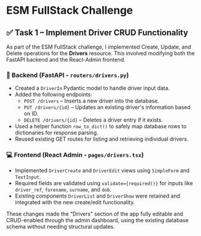 # ESM FullStack Challenge
## ✅ Task 1 – Implement Driver CRUD Functionality

As part of the ESM FullStack challenge, I implemented Create, Update, and Delete operations for the **Drivers** resource. This involved modifying both the FastAPI backend and the React-Admin frontend.

### 🔧 Backend (FastAPI - `routers/drivers.py`)

- Created a `DriverIn` Pydantic model to handle driver input data.
- Added the following endpoints:
  - `POST /drivers` – Inserts a new driver into the database.
  - `PUT /drivers/{id}` – Updates an existing driver's information based on ID.
  - `DELETE /drivers/{id}` – Deletes a driver entry if it exists.
- Used a helper function `row_to_dict()` to safely map database rows to dictionaries for response parsing.
- Reused existing GET routes for listing and retrieving individual drivers.

### 💻 Frontend (React Admin - `pages/drivers.tsx`)

- Implemented `DriverCreate` and `DriverEdit` views using `SimpleForm` and `TextInput`.
- Required fields are validated using `validate={required()}` for inputs like `driver_ref`, `forename`, `surname`, and `dob`.
- Existing components `DriverList` and `DriverShow` were retained and integrated with the new create/edit functionality.

These changes made the "Drivers" section of the app fully editable and CRUD-enabled through the admin dashboard, using the existing database schema without needing structural updates.
